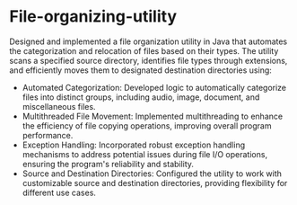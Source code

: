 # File-organizing-utility

Designed and implemented a file organization utility in Java that automates the
categorization and relocation of files based on their types. The utility scans a
specified source directory, identifies file types through extensions, and efficiently
moves them to designated destination directories using:
- Automated Categorization: Developed logic to automatically categorize files into distinct
groups, including audio, image, document, and miscellaneous files.
- Multithreaded File Movement: Implemented multithreading to enhance the efficiency of
file copying operations, improving overall program performance.
- Exception Handling: Incorporated robust exception handling mechanisms to address
potential issues during file I/O operations, ensuring the program's reliability and
stability.
- Source and Destination Directories: Configured the utility to work with customizable
source and destination directories, providing flexibility for different use cases.
